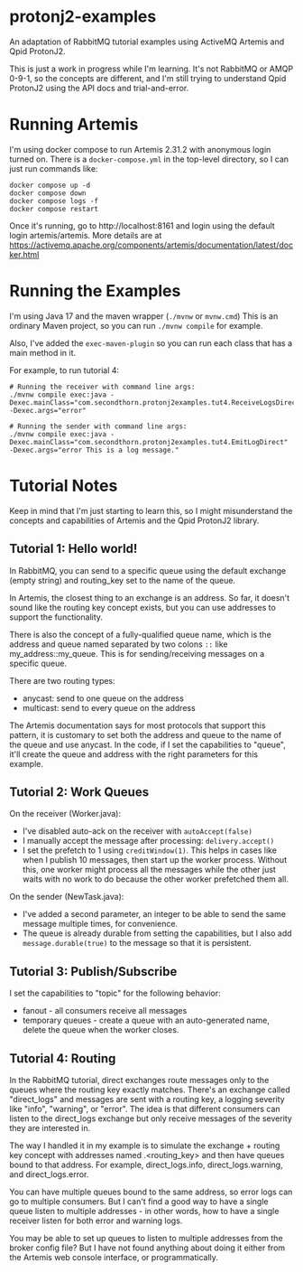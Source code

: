 # protonj2-examples
An adaptation of RabbitMQ tutorial examples using ActiveMQ Artemis and Qpid
ProtonJ2.

This is just a work in progress while I'm learning. It's not RabbitMQ or AMQP
0-9-1, so the concepts are different, and I'm still trying to understand Qpid
ProtonJ2 using the API docs and trial-and-error.

# Running Artemis
I'm using docker compose to run Artemis 2.31.2 with anonymous login turned on.
There is a `docker-compose.yml` in the top-level directory, so I can just run
commands like:
```
docker compose up -d
docker compose down
docker compose logs -f
docker compose restart
```
Once it's running, go to http://localhost:8161 and login using the default
login artemis/artemis. More details are at
https://activemq.apache.org/components/artemis/documentation/latest/docker.html

# Running the Examples
I'm using Java 17 and the maven wrapper (`./mvnw` or `mvnw.cmd`)
This is an ordinary Maven project, so you can run `./mvnw compile` for example.

Also, I've added the `exec-maven-plugin` so you can run each class that has a
main method in it.

For example, to run tutorial 4:
```
# Running the receiver with command line args:
./mvnw compile exec:java -Dexec.mainClass="com.secondthorn.protonj2examples.tut4.ReceiveLogsDirect" -Dexec.args="error"

# Running the sender with command line args:
./mvnw compile exec:java -Dexec.mainClass="com.secondthorn.protonj2examples.tut4.EmitLogDirect" -Dexec.args="error This is a log message."
```

# Tutorial Notes
Keep in mind that I'm just starting to learn this, so I might misunderstand the
concepts and capabilities of Artemis and the Qpid ProtonJ2 library.

## Tutorial 1: Hello world!
In RabbitMQ, you can send to a specific queue using the default exchange (empty
string) and routing_key set to the name of the queue.

In Artemis, the closest thing to an exchange is an address. So far, it doesn't
sound like the routing key concept exists, but you can use addresses to support
the functionality.

There is also the concept of a fully-qualified queue name, which is the address
and queue named separated by two colons `::` like my_address::my_queue. This is
for sending/receiving messages on a specific queue.

There are two routing types:
- anycast: send to one queue on the address
- multicast: send to every queue on the address

The Artemis documentation says for most protocols that support this pattern,
it is customary to set both the address and queue to the name of the queue and
use anycast. In the code, if I set the capabilities to "queue", it'll create
the queue and address with the right parameters for this example.

## Tutorial 2: Work Queues
On the receiver (Worker.java):
- I've disabled auto-ack on the receiver with `autoAccept(false)`
- I manually accept the message after processing: `delivery.accept()`
- I set the prefetch to 1 using `creditWindow(1)`. This helps in cases like
  when I publish 10 messages, then start up the worker process. Without this,
  one worker might process all the messages while the other just waits with
  no work to do because the other worker prefetched them all.

On the sender (NewTask.java):
- I've added a second parameter, an integer to be able to send the same
  message multiple times, for convenience.
- The queue is already durable from setting the capabilities, but I also add
  `message.durable(true)` to the message so that it is persistent.

## Tutorial 3: Publish/Subscribe
I set the capabilities to "topic" for the following behavior:
- fanout - all consumers receive all messages
- temporary queues - create a queue with an auto-generated name, delete the
  queue when the worker closes.

## Tutorial 4: Routing
In the RabbitMQ tutorial, direct exchanges route messages only to the queues
where the routing key exactly matches. There's an exchange called "direct_logs"
and messages are sent with a routing key, a logging severity like "info",
"warning", or "error". The idea is that different consumers can listen to the
direct_logs exchange but only receive messages of the severity they are
interested in.

The way I handled it in my example is to simulate the exchange + routing key
concept with addresses named <exchange>.<routing_key> and then have queues
bound to that address. For example, direct_logs.info, direct_logs.warning, and
direct_logs.error.

You can have multiple queues bound to the same address, so error logs can go to
multiple consumers. But I can't find a good way to have a single queue listen
to multiple addresses - in other words, how to have a single receiver listen
for both error and warning logs.

You may be able to set up queues to listen to multiple addresses from the
broker config file? But I have not found anything about doing it either from
the Artemis web console interface, or programmatically.